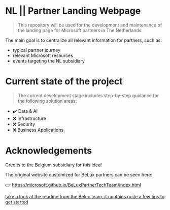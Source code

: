 # NL || Partner Landing Webpage

> This repository will be used for the development and maintenance of the landing page for Microsoft partners in The Netherlands.

The main goal is to centralize all relevant information for partners, such as:

- typical partner journey
- relevant Microsoft resources
- events targeting the NL subsidiary

# Current state of the project

> The current development stage includes step-by-step guidance for the following solution areas:

- ✔️ Data & AI
- ❌ Infrastructure
- ❌ Security
- ❌ Business Applications

# Acknowledgements
Credits to the Belgium subsidiary for this idea! 

The original website customized for BeLux partners can be seen here:

👉 https://microsoft.github.io/BeLuxPartnerTechTeam/index.html

[take a look at the readme from the Belux team, it contains quite a few tips to get started](readme-beluxteam.md)